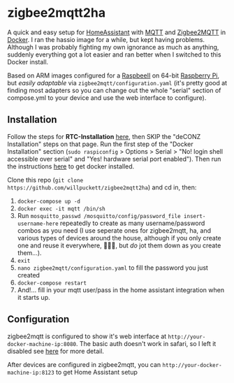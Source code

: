 # zigbee2mqtt2ha

A quick and easy setup for [HomeAssistant](https://www.home-assistant.io) with [MQTT](https://mosquitto.org) and [Zigbee2MQTT](https://www.zigbee2mqtt.io) in [Docker](https://www.docker.com). I ran the hassio image for a while, but kept having problems. Although I was probably fighting my own ignorance as much as anything, suddenly everything got a lot easier and ran better when I switched to this Docker install.

Based on ARM images configured for a [RaspbeeII](https://phoscon.de/en/raspbee) on 64-bit [Raspberry Pi](https://www.raspberrypi.org), but *easily adaptable* via `zigbee2mqtt/configuration.yaml` (it's pretty good at finding most adapters so you can change out the whole "serial" section of compose.yml to your device and use the web interface to configure).

## Installation

Follow the steps for **RTC-Installation** [here](https://phoscon.de/en/raspbee2/install), then SKIP the "deCONZ Installation" steps on that page. Run the first step of the "Docker Installation" section (`sudo raspiconfig` > Options > Serial > "No! login shell accessible over serial" and "Yes! hardware serial port enabled"). Then run the instructions [here](https://phoenixnap.com/kb/docker-on-raspberry-pi) to get docker installed.

Clone this repo (`git clone https://github.com/willpuckett/zigbee2mqtt2ha`) and cd in, then:

  1. `docker-compose up -d`
  2. `docker exec -it mqtt /bin/sh`
  3. Run `mosquitto_passwd /mosquitto/config/password_file insert-username-here` repeatedly to create as many username/password combos as you need (I use seperate ones for zigbee2mqtt, ha, and various types of devices around the house, although if you only create one and reuse it everywhere, 🤷🏻‍♂️, but *do* jot them down as you create them...).
  4. `exit`
  5. `nano zigbee2mqtt/configuration.yaml` to fill the password you just created
  6. `docker-compose restart`
  7. And!... fill in your mqtt user/pass in the home assistant integration when it starts up.

## Configuration

zigbee2mqtt is configured to show it's web interface at `http://your-docker-machine-ip:8080`. The basic auth doesn't work in safari, so I left it disabled see [here](https://www.zigbee2mqtt.io/information/frontend.html) for more detail.

After devices are configured in zigbee2mqtt, you can `http://your-docker-machine-ip:8123` to get Home Assistant setup
